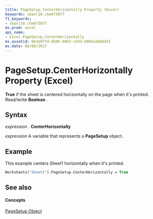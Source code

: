 ```yaml
---
title: PageSetup.CenterHorizontally Property (Excel)
keywords: vbaxl10.chm473077
f1_keywords:
- vbaxl10.chm473077
ms.prod: excel
api_name:
- Excel.PageSetup.CenterHorizontally
ms.assetid: 6b3e97fd-6b05-6863-c642-b085ea9ddd33
ms.date: 06/08/2017
---
```



# PageSetup.CenterHorizontally Property (Excel)

 **True** if the sheet is centered horizontally on the page when it's printed. Read/write **Boolean** .


## Syntax

 _expression_ . **CenterHorizontally**

 _expression_ A variable that represents a **PageSetup** object.


## Example

This example centers Sheet1 horizontally when it's printed.


```vb
Worksheets("Sheet1").PageSetup.CenterHorizontally = True
```


## See also


#### Concepts


[PageSetup Object](pagesetup-object-excel.md)

